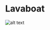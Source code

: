 # Lavaboat 
![alt text](https://cdn.discordapp.com/attachments/594674293728870432/707371842759032862/LavaBoat.png "Lavaboat logo")


